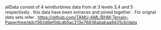 allData consist of 4 windturbines data from at 3 levels 3,4 and 5 respectively . this data have been extraces and joined together . 
For orignal data sets refer . https://github.com/TAMU-AML/BHM-Terrain-Paper/tree/ddcf362d6ef0dcdb5ac213e76838ababaa8425cb/data
